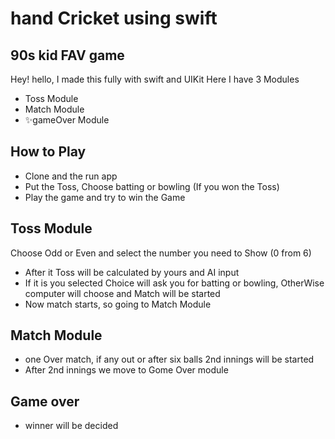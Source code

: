 # hand Cricket using swift
## 90s kid FAV game
Hey! hello, I made this fully with swift and UIKit 
Here I have 3 Modules

- Toss Module
- Match Module
- ✨gameOver Module

## How to Play

- Clone and the run app
- Put the Toss, Choose batting or bowling (If you won the Toss)
- Play the game and try to win the Game

## Toss Module

Choose Odd or Even and select the number you need to Show (0 from 6)

- After it Toss will be calculated by yours and AI input
- If it is you selected Choice will ask you for batting or bowling, OtherWise computer will choose and Match will be started
- Now match starts, so going to Match Module

## Match Module
- one Over match, if any out or after six balls 2nd innings will be started
- After 2nd innings we move to Gome Over module
## Game over
- winner will be decided 
